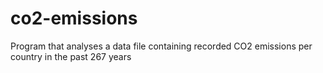 # co2-emissions
Program that analyses a data file containing recorded CO2 emissions per country in the past 267 years
